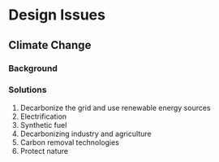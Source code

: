 # Design Issues
## Climate Change
### Background
### Solutions
1. Decarbonize the grid and use renewable energy sources
2. Electrification
3. Synthetic fuel
4. Decarbonizing industry and agriculture
5. Carbon removal technologies
6. Protect nature
